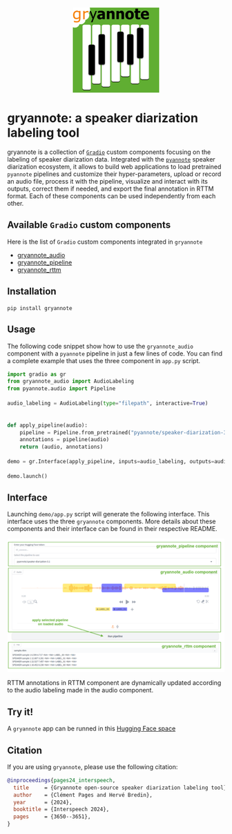 <p align="center">
  <img src="https://github.com/clement-pages/gryannote/blob/main/docs/assets/logo-gryannote.png?raw=true" alt="gryannote logo" width="200">
<p>

# gryannote: a  speaker diarization labeling tool

gryannote is a collection of [`Gradio`](https://www.gradio.app/) custom components focusing on the labeling of speaker diarization data. Integrated with the [`pyannote`](https://github.com/pyannote/pyannote-audio) speaker diarization ecosystem, it allows to build web applications to load pretrained `pyannote` pipelines and customize their hyper-parameters, upload or record an audio file, process it with the pipeline, visualize and interact with its outputs, correct them if needed, and export the final annotation in RTTM format. Each of these components can be used independently from each other.

## Available `Gradio` custom components

Here is the list of `Gradio` custom components integrated in `gryannote`

- [gryannote_audio](https://github.com/clement-pages/gryannote/tree/main/gryannote/audio/README.md)
- [gryannote_pipeline](https://github.com/clement-pages/gryannote/tree/main/gryannote/pipeline/README.md)
- [gryannote_rttm](https://github.com/clement-pages/gryannote/tree/main/gryannote/rttm/README.md)

## Installation

```shell
pip install gryannote
```

## Usage

The following code snippet show how to use the `gryannote_audio` component with a `pyannote` pipeline in just a few lines of code. You can find a complete example that uses the three component
in `app.py` script.

```python
import gradio as gr
from gryannote_audio import AudioLabeling
from pyannote.audio import Pipeline

audio_labeling = AudioLabeling(type="filepath", interactive=True)


def apply_pipeline(audio):
    pipeline = Pipeline.from_pretrained("pyannote/speaker-diarization-3.1")
    annotations = pipeline(audio)
    return (audio, annotations)

demo = gr.Interface(apply_pipeline, inputs=audio_labeling, outputs=audio_labeling)

demo.launch()
```

## Interface

Launching `demo/app.py` script will generate the following interface. This interface uses the three `gryannote` components. More details about these components and their interface can be found
in their respective README.

![](https://github.com/clement-pages/gryannote/blob/main/docs/assets/gryannote_interface.png?raw=1)

RTTM annotations in RTTM component are dynamically updated according to the audio labeling made in the audio component.

## Try it!

A `gryannote` app can be runned in this [Hugging Face space](https://huggingface.co/spaces/clement-pages/gryannote)

## Citation

If you are using `gryannote`, please use the following citation:

```bibtex
@inproceedings{pages24_interspeech,
  title     = {Gryannote open-source speaker diarization labeling tool},
  author    = {Clément Pages and Hervé Bredin},
  year      = {2024},
  booktitle = {Interspeech 2024},
  pages     = {3650--3651},
}
```
